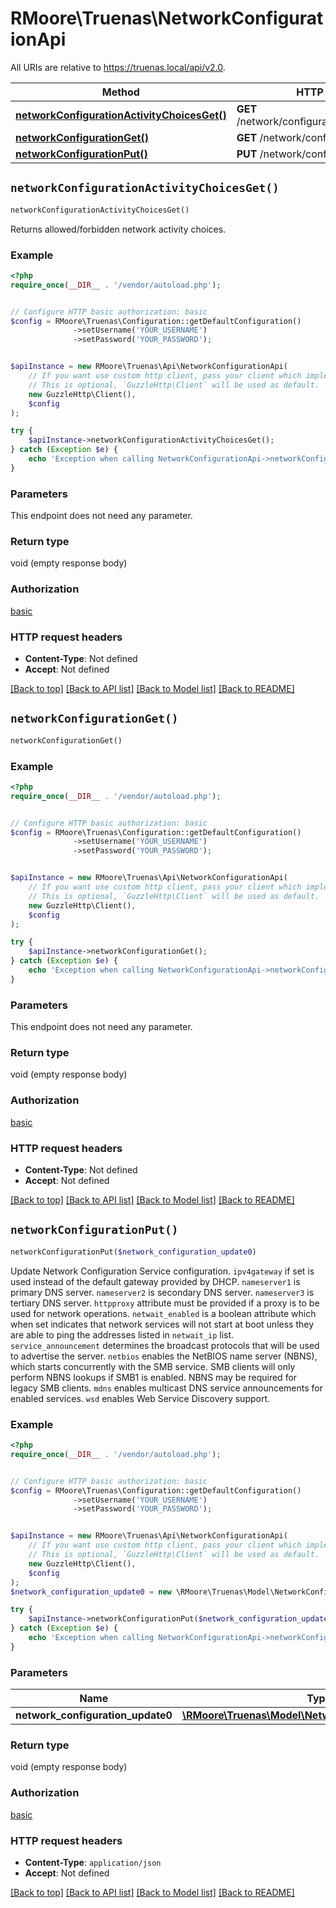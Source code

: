 # RMoore\Truenas\NetworkConfigurationApi

All URIs are relative to https://truenas.local/api/v2.0.

Method | HTTP request | Description
------------- | ------------- | -------------
[**networkConfigurationActivityChoicesGet()**](NetworkConfigurationApi.md#networkConfigurationActivityChoicesGet) | **GET** /network/configuration/activity_choices | 
[**networkConfigurationGet()**](NetworkConfigurationApi.md#networkConfigurationGet) | **GET** /network/configuration | 
[**networkConfigurationPut()**](NetworkConfigurationApi.md#networkConfigurationPut) | **PUT** /network/configuration | 


## `networkConfigurationActivityChoicesGet()`

```php
networkConfigurationActivityChoicesGet()
```



Returns allowed/forbidden network activity choices.

### Example

```php
<?php
require_once(__DIR__ . '/vendor/autoload.php');


// Configure HTTP basic authorization: basic
$config = RMoore\Truenas\Configuration::getDefaultConfiguration()
              ->setUsername('YOUR_USERNAME')
              ->setPassword('YOUR_PASSWORD');


$apiInstance = new RMoore\Truenas\Api\NetworkConfigurationApi(
    // If you want use custom http client, pass your client which implements `GuzzleHttp\ClientInterface`.
    // This is optional, `GuzzleHttp\Client` will be used as default.
    new GuzzleHttp\Client(),
    $config
);

try {
    $apiInstance->networkConfigurationActivityChoicesGet();
} catch (Exception $e) {
    echo 'Exception when calling NetworkConfigurationApi->networkConfigurationActivityChoicesGet: ', $e->getMessage(), PHP_EOL;
}
```

### Parameters

This endpoint does not need any parameter.

### Return type

void (empty response body)

### Authorization

[basic](../../README.md#basic)

### HTTP request headers

- **Content-Type**: Not defined
- **Accept**: Not defined

[[Back to top]](#) [[Back to API list]](../../README.md#endpoints)
[[Back to Model list]](../../README.md#models)
[[Back to README]](../../README.md)

## `networkConfigurationGet()`

```php
networkConfigurationGet()
```





### Example

```php
<?php
require_once(__DIR__ . '/vendor/autoload.php');


// Configure HTTP basic authorization: basic
$config = RMoore\Truenas\Configuration::getDefaultConfiguration()
              ->setUsername('YOUR_USERNAME')
              ->setPassword('YOUR_PASSWORD');


$apiInstance = new RMoore\Truenas\Api\NetworkConfigurationApi(
    // If you want use custom http client, pass your client which implements `GuzzleHttp\ClientInterface`.
    // This is optional, `GuzzleHttp\Client` will be used as default.
    new GuzzleHttp\Client(),
    $config
);

try {
    $apiInstance->networkConfigurationGet();
} catch (Exception $e) {
    echo 'Exception when calling NetworkConfigurationApi->networkConfigurationGet: ', $e->getMessage(), PHP_EOL;
}
```

### Parameters

This endpoint does not need any parameter.

### Return type

void (empty response body)

### Authorization

[basic](../../README.md#basic)

### HTTP request headers

- **Content-Type**: Not defined
- **Accept**: Not defined

[[Back to top]](#) [[Back to API list]](../../README.md#endpoints)
[[Back to Model list]](../../README.md#models)
[[Back to README]](../../README.md)

## `networkConfigurationPut()`

```php
networkConfigurationPut($network_configuration_update0)
```



Update Network Configuration Service configuration.  `ipv4gateway` if set is used instead of the default gateway provided by DHCP.  `nameserver1` is primary DNS server.  `nameserver2` is secondary DNS server.  `nameserver3` is tertiary DNS server.  `httpproxy` attribute must be provided if a proxy is to be used for network operations.  `netwait_enabled` is a boolean attribute which when set indicates that network services will not start at boot unless they are able to ping the addresses listed in `netwait_ip` list.  `service_announcement` determines the broadcast protocols that will be used to advertise the server. `netbios` enables the NetBIOS name server (NBNS), which starts concurrently with the SMB service. SMB clients will only perform NBNS lookups if SMB1 is enabled. NBNS may be required for legacy SMB clients. `mdns` enables multicast DNS service announcements for enabled services. `wsd` enables Web Service Discovery support.

### Example

```php
<?php
require_once(__DIR__ . '/vendor/autoload.php');


// Configure HTTP basic authorization: basic
$config = RMoore\Truenas\Configuration::getDefaultConfiguration()
              ->setUsername('YOUR_USERNAME')
              ->setPassword('YOUR_PASSWORD');


$apiInstance = new RMoore\Truenas\Api\NetworkConfigurationApi(
    // If you want use custom http client, pass your client which implements `GuzzleHttp\ClientInterface`.
    // This is optional, `GuzzleHttp\Client` will be used as default.
    new GuzzleHttp\Client(),
    $config
);
$network_configuration_update0 = new \RMoore\Truenas\Model\NetworkConfigurationUpdate0(); // \RMoore\Truenas\Model\NetworkConfigurationUpdate0

try {
    $apiInstance->networkConfigurationPut($network_configuration_update0);
} catch (Exception $e) {
    echo 'Exception when calling NetworkConfigurationApi->networkConfigurationPut: ', $e->getMessage(), PHP_EOL;
}
```

### Parameters

Name | Type | Description  | Notes
------------- | ------------- | ------------- | -------------
 **network_configuration_update0** | [**\RMoore\Truenas\Model\NetworkConfigurationUpdate0**](../Model/NetworkConfigurationUpdate0.md)|  | [optional]

### Return type

void (empty response body)

### Authorization

[basic](../../README.md#basic)

### HTTP request headers

- **Content-Type**: `application/json`
- **Accept**: Not defined

[[Back to top]](#) [[Back to API list]](../../README.md#endpoints)
[[Back to Model list]](../../README.md#models)
[[Back to README]](../../README.md)
